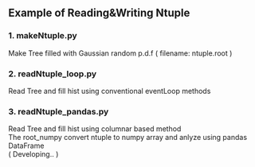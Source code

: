 ## Example of Reading&Writing Ntuple 

### 1. makeNtuple.py  
Make Tree filled with Gaussian random p.d.f ( filename: ntuple.root )  

### 2. readNtuple_loop.py  
Read Tree and fill hist using conventional eventLoop methods  

### 3. readNtuple_pandas.py  
Read Tree and fill hist using columnar based method  
The root_numpy convert ntuple to numpy array and anlyze using pandas DataFrame  
( Developing.. )  



